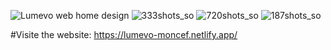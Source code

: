 ![Lumevo web home design](https://github.com/Moncef-Mhz/lumevo/assets/73278962/b74076a9-cc6b-4d2b-b3f6-ba635bf61d4c)
![333shots_so](https://github.com/Moncef-Mhz/lumevo/assets/73278962/55013716-16c6-4103-88be-972518394ffa)
![720shots_so](https://github.com/Moncef-Mhz/lumevo/assets/73278962/5624774e-3551-4bef-a1c7-0762fe7cd80a)
![187shots_so](https://github.com/Moncef-Mhz/lumevo/assets/73278962/3fa51711-6779-4bed-824f-161ab48c9203)

#Visite the website: https://lumevo-moncef.netlify.app/
